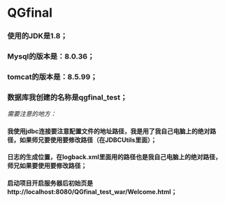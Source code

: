 # QGfinal
### 使用的JDK是1.8；

### Mysql的版本是：8.0.36；

### tomcat的版本是：8.5.99；

### 数据库我创建的名称是qgfinal_test；

*需要注意的地方：*

#### 我使用jdbc连接要注意配置文件的地址路径，我是用了我自己电脑上的绝对路径，如果师兄要使用要修改路径（在JDBCUtils里面）；

#### 日志的生成位置，在logback.xml里面用的路径也是我自己电脑上的绝对路径，师兄如果要使用要修改路径；

#### 启动项目开启服务器后初始页是http://localhost:8080/QGfinal_test_war/Welcome.html；
